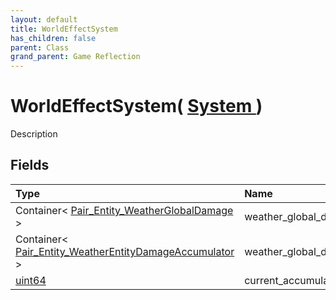 ```yaml
---
layout: default
title: WorldEffectSystem
has_children: false
parent: Class
grand_parent: Game Reflection
---
```

# WorldEffectSystem( [ System ](/riftbreaker-wiki/docs/game-reflection/classes/system/) )
Description 

## Fields

| Type | Name |
|:----------|:--------------|
| Container< [Pair_Entity_WeatherGlobalDamage](/riftbreaker-wiki/docs/game-reflection/classes/pair__entity__weather_global_damage/) > | weather_global_damage_data |
| Container< [Pair_Entity_WeatherEntityDamageAccumulator](/riftbreaker-wiki/docs/game-reflection/classes/pair__entity__weather_entity_damage_accumulator/) > | weather_global_damage_accumulator |
| [uint64](/riftbreaker-wiki/docs/game-reflection/components/uint64/) | current_accumulator |

